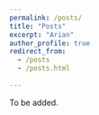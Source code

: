 ```yaml
---
permalink: /posts/
title: "Posts"
excerpt: "Arian"
author_profile: true
redirect_from: 
  - /posts
  - /posts.html
  
---
```

To be added. 

<!--<link rel="stylesheet" href="{{ site.baseurl }}/assets/css/mylib.css">
{% for post in site.posts %}
<div class="post-item">
  <h3><a href="{{ post.url | relative_url }}">{{ post.title }}</a></h3>
  <span class="post-meta">
    <i class="fas fa-calendar-alt"></i> {{ post.date | date: "%B %-d, %Y" }}
  </span>
</div>
{% endfor %} -->

<!-- <ul>
  {% for post in site.posts %}
  <li>
    <h2><a href="{{ post.url | relative_url }}">{{ post.title }}</a></h2>
    <span class="post-item">
      <i class="fas fa-calendar-alt"></i> {{ post.date | date: "%B %-d, %Y" }}
    </span>
  </li>
  {% endfor %}
</ul> -->

